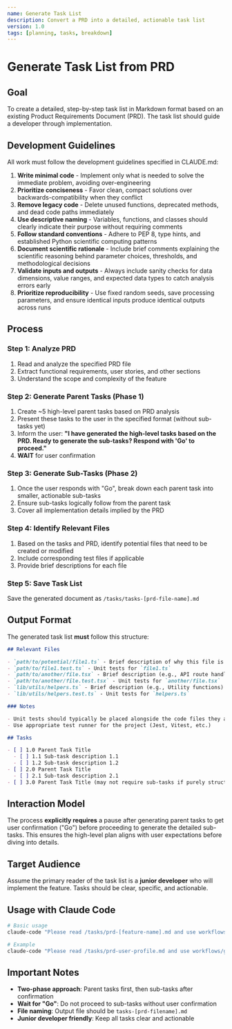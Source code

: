 ```yaml
---
name: Generate Task List
description: Convert a PRD into a detailed, actionable task list
version: 1.0
tags: [planning, tasks, breakdown]
---
```


# Generate Task List from PRD

## Goal
To create a detailed, step-by-step task list in Markdown format based on an existing Product Requirements Document (PRD). The task list should guide a developer through implementation.

## Development Guidelines

All work must follow the development guidelines specified in CLAUDE.md:
1. **Write minimal code** - Implement only what is needed to solve the immediate problem, avoiding over-engineering
2. **Prioritize conciseness** - Favor clean, compact solutions over backwards-compatibility when they conflict
3. **Remove legacy code** - Delete unused functions, deprecated methods, and dead code paths immediately
4. **Use descriptive naming** - Variables, functions, and classes should clearly indicate their purpose without requiring comments
5. **Follow standard conventions** - Adhere to PEP 8, type hints, and established Python scientific computing patterns
6. **Document scientific rationale** - Include brief comments explaining the scientific reasoning behind parameter choices, thresholds, and methodological decisions
7. **Validate inputs and outputs** - Always include sanity checks for data dimensions, value ranges, and expected data types to catch analysis errors early
8. **Prioritize reproducibility** - Use fixed random seeds, save processing parameters, and ensure identical inputs produce identical outputs across runs

## Process

### Step 1: Analyze PRD
1. Read and analyze the specified PRD file
2. Extract functional requirements, user stories, and other sections
3. Understand the scope and complexity of the feature

### Step 2: Generate Parent Tasks (Phase 1)
1. Create ~5 high-level parent tasks based on PRD analysis
2. Present these tasks to the user in the specified format (without sub-tasks yet)
3. Inform the user: **"I have generated the high-level tasks based on the PRD. Ready to generate the sub-tasks? Respond with 'Go' to proceed."**
4. **WAIT** for user confirmation

### Step 3: Generate Sub-Tasks (Phase 2)
1. Once the user responds with "Go", break down each parent task into smaller, actionable sub-tasks
2. Ensure sub-tasks logically follow from the parent task
3. Cover all implementation details implied by the PRD

### Step 4: Identify Relevant Files
1. Based on the tasks and PRD, identify potential files that need to be created or modified
2. Include corresponding test files if applicable
3. Provide brief descriptions for each file

### Step 5: Save Task List
Save the generated document as `/tasks/tasks-[prd-file-name].md`

## Output Format

The generated task list **must** follow this structure:

```markdown
## Relevant Files

- `path/to/potential/file1.ts` - Brief description of why this file is relevant
- `path/to/file1.test.ts` - Unit tests for `file1.ts`
- `path/to/another/file.tsx` - Brief description (e.g., API route handler)
- `path/to/another/file.test.tsx` - Unit tests for `another/file.tsx`
- `lib/utils/helpers.ts` - Brief description (e.g., Utility functions)
- `lib/utils/helpers.test.ts` - Unit tests for `helpers.ts`

### Notes

- Unit tests should typically be placed alongside the code files they are testing
- Use appropriate test runner for the project (Jest, Vitest, etc.)

## Tasks

- [ ] 1.0 Parent Task Title
  - [ ] 1.1 Sub-task description 1.1
  - [ ] 1.2 Sub-task description 1.2
- [ ] 2.0 Parent Task Title
  - [ ] 2.1 Sub-task description 2.1
- [ ] 3.0 Parent Task Title (may not require sub-tasks if purely structural)
```

## Interaction Model

The process **explicitly requires** a pause after generating parent tasks to get user confirmation ("Go") before proceeding to generate the detailed sub-tasks. This ensures the high-level plan aligns with user expectations before diving into details.

## Target Audience

Assume the primary reader of the task list is a **junior developer** who will implement the feature. Tasks should be clear, specific, and actionable.

## Usage with Claude Code

```bash
# Basic usage
claude-code "Please read /tasks/prd-[feature-name].md and use workflows/generate-tasks.md to create a task list. First show me the high-level parent tasks, wait for my confirmation ('Go'), then generate detailed sub-tasks. Save to /tasks/tasks-prd-[feature-name].md"

# Example
claude-code "Please read /tasks/prd-user-profile.md and use workflows/generate-tasks.md to create a task list. First show me the high-level parent tasks, wait for my confirmation ('Go'), then generate detailed sub-tasks. Save to /tasks/tasks-prd-user-profile.md"
```

## Important Notes

- **Two-phase approach**: Parent tasks first, then sub-tasks after confirmation
- **Wait for "Go"**: Do not proceed to sub-tasks without user confirmation
- **File naming**: Output file should be `tasks-[prd-filename].md`
- **Junior developer friendly**: Keep all tasks clear and actionable